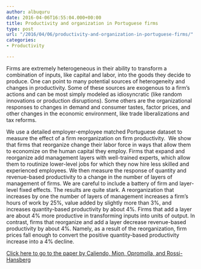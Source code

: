 ```yaml
---
author: albuquru
date: 2016-04-06T16:55:04.000+00:00
title: Productivity and organization in Portuguese firms
type: post
url: "/2016/04/06/productivity-and-organization-in-portuguese-firms/"
categories:
- Productivity

---
```

Firms are extremely heterogeneous in their ability to transform a combination of inputs, like capital and labor, into the goods they decide to produce. One can point to many potential sources of heterogeneity and changes in productivity. Some of these sources are exogenous to a firm’s actions and can be most simply modeled as idiosyncratic (like random innovations or production disruptions). Some others are the organizational responses to changes in demand and consumer tastes, factor prices, and other changes in the economic environment, like trade liberalizations and tax reforms.

We use a detailed employer-employee matched Portuguese dataset to measure the effect of a firm reorganization on firm productivity.  We show that firms that reorganize change their labor force in ways that allow them to economize on the human capital they employ. Firms that expand and reorganize add management layers with well-trained experts, which allow them to routinize lower-level jobs for which they now hire less skilled and experienced employees. We then measure the response of quantity and revenue-based productivity to a change in the number of layers of management of firms. We are careful to include a battery of firm and layer-level fixed effects. The results are quite stark. A reorganization that increases by one the number of layers of management increases a firm’s hours of work by 25%, value added by slightly more than 3%, and increases quantity-based productivity by about 4%. Firms that add a layer are about 4% more productive in transforming inputs into units of output. In contrast, firms that reorganize and add a layer decrease revenue-based productivity by about 4%. Namely, as a result of the reorganization, firm prices fall enough to convert the positive quantity-based productivity increase into a 4% decline.

[Click here to go to the paper by Caliendo, Mion, Opromolla, and Rossi-Hansberg](http://papers.ssrn.com/sol3/papers.cfm?abstract_id=2727116)